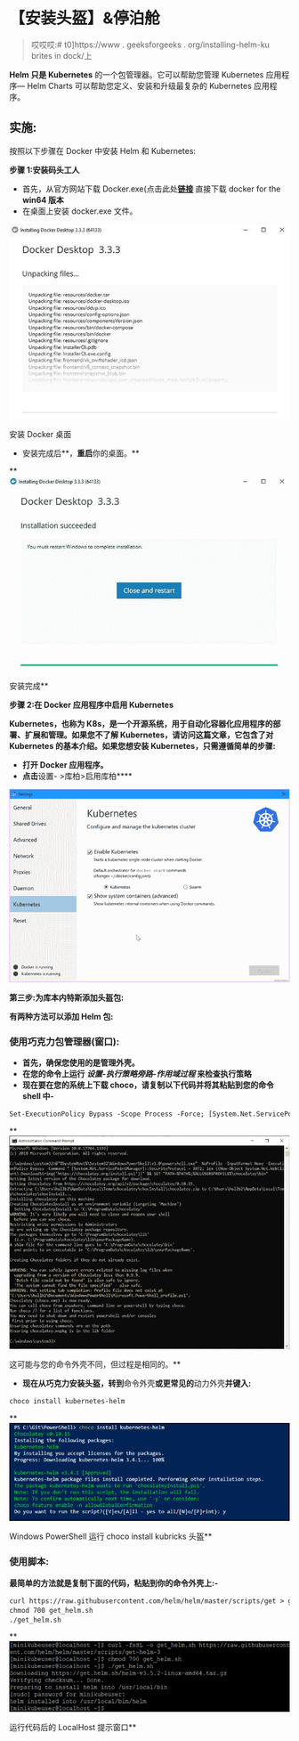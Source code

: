 # 【安装头盔】&停泊舱

> 哎哎哎:# t0]https://www . geeksforgeeks . org/installing-helm-ku brites in dock/上

**Helm 只是 Kubernetes** 的一个包管理器。它可以帮助您管理 Kubernetes 应用程序— Helm Charts 可以帮助您定义、安装和升级最复杂的 Kubernetes 应用程序。

## 实施:

按照以下步骤在 Docker 中安装 Helm 和 Kubernetes:

**步骤 1:安装码头工人**

*   首先，从官方网站下载 Docker.exe(点击此处[**链接**](https://desktop.docker.com/win/stable/amd64/Docker%20Desktop%20Installer.exe?utm_source=docker&utm_medium=webreferral&utm_campaign=dd-smartbutton&utm_location=header) 直接下载 docker for the **win64 版本**
*   在桌面上安装 docker.exe 文件。

![](img/c38539c9c6a078243d8dc7829640f91c.png)

安装 Docker 桌面

*   安装完成后**，**重启**你的桌面。**

**![](img/c78c316534b29ff6b440675072cf00b4.png)

安装完成** 

****步骤 2:在 Docker 应用程序中启用 Kubernetes****

**Kubernetes，也称为 K8s，是一个开源系统，用于自动化容器化应用程序的部署、扩展和管理。如果您不了解 Kubernetes，请访问这篇文章，它包含了对 Kubernetes 的基本介绍。如果您想安装 Kubernetes，只需遵循简单的步骤:**

*   **打开 Docker 应用程序。**
*   **点击**设置- >库柏>启用库柏****

**![](img/76921e1b8c6d61287aed28e5abafc5c6.png)**

****第三步:为库本内特斯添加头盔包:****

**有两种方法可以添加 Helm 包:**

### **使用巧克力包管理器(窗口):**

*   **首先，确保您使用的是管理外壳。**
*   **在您的命令上运行 ***设置-执行策略旁路-作用域过程*** 来检查执行策略**
*   **现在要在您的系统上下载 choco，请复制以下代码并将其粘贴到您的命令 shell 中-**

```html
Set-ExecutionPolicy Bypass -Scope Process -Force; [System.Net.ServicePointManager]::SecurityProtocol = [System.Net.ServicePointManager]::SecurityProtocol -bor 3072; iex ((New-Object System.Net.WebClient).DownloadString('https://chocolatey.org/install.ps1'))
```

**![](img/26c398dbdfbdce762eafce83dcb9cc2c.png)

这可能与您的命令外壳不同，但过程是相同的。** 

*   **现在从巧克力安装头盔，转到**命令外壳**或更常见的**动力外壳**并键入:**

```html
choco install kubernetes-helm
```

**![PowerShell ](img/b057f628eb388f042bfdb068564716f2.png)

Windows PowerShell 运行 choco install kubricks 头盔** 

### ****使用脚本:****

**最简单的方法就是复制下面的代码，粘贴到你的命令外壳上:-**

```html
curl https://raw.githubusercontent.com/helm/helm/master/scripts/get > get_helm.sh
chmod 700 get_helm.sh
./get_helm.sh
```

**![](img/93777a2bb708e92a9beec26296a38445.png)

运行代码后的 LocalHost 提示窗口**